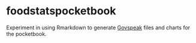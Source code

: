 # foodstatspocketbook

Experiment in using Rmarkdown to generate
[Govspeak](https://govspeak-preview.herokuapp.com) files and charts for the
pocketbook.